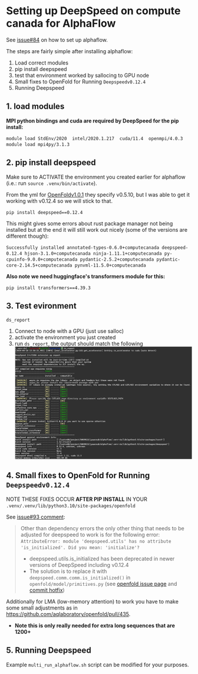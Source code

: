 # Setting up DeepSpeed on compute canada for AlphaFlow
See [issue#84](https://github.com/jyaacoub/MutDTA/issues/84#issuecomment-2059882818) on how to set up alphaflow.

The steps are fairly simple after installing alphaflow:
1. Load correct modules
2. pip install deepspeed
3. test that environment worked by sallocing to GPU node
4. Small fixes to OpenFold for Running `Deepspeedv0.12.4`
5. Running Deepspeed


## 1. load modules

**MPI python bindings and cuda are required by DeepSpeed for the pip install:**
```
module load StdEnv/2020  intel/2020.1.217  cuda/11.4  openmpi/4.0.3
module load mpi4py/3.1.3
```

## 2. pip install deepspeed
Make sure to ACTIVATE the environment you created earlier for alphaflow (i.e.: run `source .venv/bin/activate`).

From the yml for [OpenFoldv1.0.1](https://github.com/aqlaboratory/openfold/blob/42e71db7fa327e0810eb0e371abc9f82aa9b7a6a/environment.yml) they specify v0.5.10, but I was able to get it working with v0.12.4 so we will stick to that.

```
pip install deepspeed==0.12.4
```

This might gives some errors about rust package manager not being installed but at the end it will still work out nicely (some of the versions are different though):
```
Successfully installed annotated-types-0.6.0+computecanada deepspeed-0.12.4 hjson-3.1.0+computecanada ninja-1.11.1+computecanada py-cpuinfo-9.0.0+computecanada pydantic-2.5.2+computecanada pydantic-core-2.14.5+computecanada pynvml-11.5.0+computecanada
```

**Also note we need huggingface's transformers module for this:**
```
pip install transformers==4.39.3
```

## 3. Test evironment
```
ds_report
```

1. Connect to node with a GPU (just use salloc)
2. activate the environment you just created
3. run `ds_report`, the output should match the following 
![alt text](<ds_report.png>)

## 4. Small fixes to OpenFold for Running `Deepspeedv0.12.4`
NOTE THESE FIXES OCCUR **AFTER PIP INSTALL** IN YOUR `.venv/.venv/lib/python3.10/site-packages/openfold`

See [issue#93 comment](https://github.com/jyaacoub/MutDTA/issues/93#issuecomment-2064138261):
> Other than dependency errors the only other thing that needs to be adjusted for deepspeed to work is for the following error:
> `AttributeError: module 'deepspeed.utils' has no attribute 'is_initialized'. Did you mean: 'initialize'?`
> - deepspeed.utils.is_initialized has been deprecated in newer versions of DeepSpeed including v0.12.4
> - The solution is to replace it with `deepspeed.comm.comm.is_initialized()`  in `openfold/model/primitives.py` (see [openfold issue page](https://github.com/aqlaboratory/openfold/issues/276) and [commit hotfix](https://github.com/EvanKomp/openfold/commit/450dbc3b2a5ca2d481f615aad7c25808e91219dc))

Additionally for LMA (low-memory attention) to work you have to make some small adjustments as in https://github.com/aqlaboratory/openfold/pull/435.
- **Note this is only really needed for extra long sequences that are 1200+**

## 5. Running Deepspeed
Example `multi_run_alphaflow.sh` script can be modified for your purposes.
